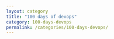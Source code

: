 ```yaml
---
layout: category
title: "100 days of devops"
category: 100-days-devops
permalink: /categories/100-days-devops/
---
```

